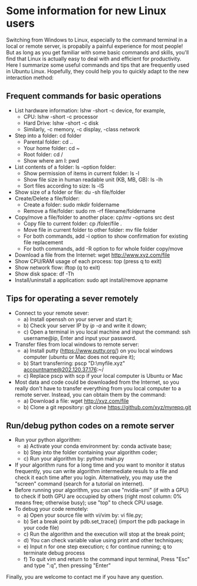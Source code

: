# Some information for new Linux users

Switching from Windows to Linux, especially to the command terminal in a local or remote server, is propabily a painful experience for most people! But as long as you get familiar with some basic commands and skills, you'll find that Linux is actually easy to deal with and efficient for productivity.  Here I summarize some useful commands and tips that are frequently used in Ubuntu Linux. Hopefully, they could help you to quickly adapt to the new interaction method:
## Frequent commands for basic operations
 * List hardware information: lshw -short -c device, for example,
   - CPU: lshw -short -c processor
   - Hard Drive: lshw -short -c disk
   - Similarly, -c memory, -c display, -class network
 * Step into a folder: cd folder
   - Parental folder: cd ..
   - Your home folder: cd ~ 
   - Root folder: cd /
   - Show where am I: pwd
 * List contents of a folder: ls -option folder: 
   - Show permission of items in current folder: ls -l
   - Show file size in human readable unit (KB, MB, GB): ls -lh
   - Sort files according to size: ls -lS
 * Show size of a folder or file: du -sh file/folder
 * Create/Delete a file/folder: 
   - Create a folder: sudo mkdir foldername
   - Remove a file/folder: sudo rm -rf filename/foldername
 * Copy/move a file/folder to another place: cp/mv -options src dest 
   - Copy file to current folder: cp /foler/file .
   - Move file in current folder to other folder: mv file folder
   - For both commands, add -i option to show confirmation for existing file replacement
   - For both commands, add -R option to for whole folder copy/move
  * Download a file from the Internet: wget http://www.xyz.com/file
  * Show CPU/RAM usage of each process: top (press q to exit)
  * Show network flow: iftop (q to exit)
  * Show disk space: df -Th
  * Install/uninstall a application: sudo apt install/remove appname

## Tips for operating a sever remotely
* Connect to your remote sever: 
  - a) Install openssh on your server and start it;
  - b) Check your server IP by *ip -a* and write it down;
  - c) Open a terminal in you local machine and input the command: ssh username@ip, Enter and input your password. 
* Transfer files from local windows to remote server: 
  - a) Install putty (https://www.putty.org/) on you local windows computer (ubuntu or Mac does not require it); 
  - b) Start transferring: pscp "D:\myfile.xyz" accountname@202.120.37.176:~/  
  - c) Replace pscp with scp if your local computer is Ubuntu or Mac
* Most data and code could be downloaded from the Internet, so you really don't have to transfer everything from you local computer to a remote server. Instead, you can obtain them by the command: 
  - a) Download a file: wget http://xyz.com/file 
  - b) Clone a git repository: git clone https://github.com/xyz/myrepo.git
  
## Run/debug python codes on a remote server
* Run your python algorithm: 
  - a) Activate your conda environment by: conda activate base; 
  - b) Step into the folder containing your algorithm coder; 
  - c) Run your algorithm by: python main.py
* If your algorithm runs for a long time and you want to monitor it status frequently, you can write algorithm intermediate resuls to a file and check it each time after you login. Alternatively, you may use the "screen" command (search for a tutorial on internet).
* Before running your algorithm, you can use "nvidia-smi" (if with a GPU) to check if both GPU are occupied by others (right most column: 0% means free; otherwise busy); use "top" to check CPU usage.
* To debug your code remotely:
  - a) Open your source file with vi/vim by: vi file.py; 
  - b) Set a break point by pdb.set_trace() (import the pdb package in your code file)
  - c) Run the algorithm and the execution will stop at the break point;
  - d) You can check variable value using print and other techniques;
  - e) Input n for one step execution; c for continue running; q to terminate debug process
  - f) To quit vim and return to the command input terminal, Press "Esc" and type ":q", then pressing "Enter"
 
Finally, you are welcome to contact me if you have any question.

